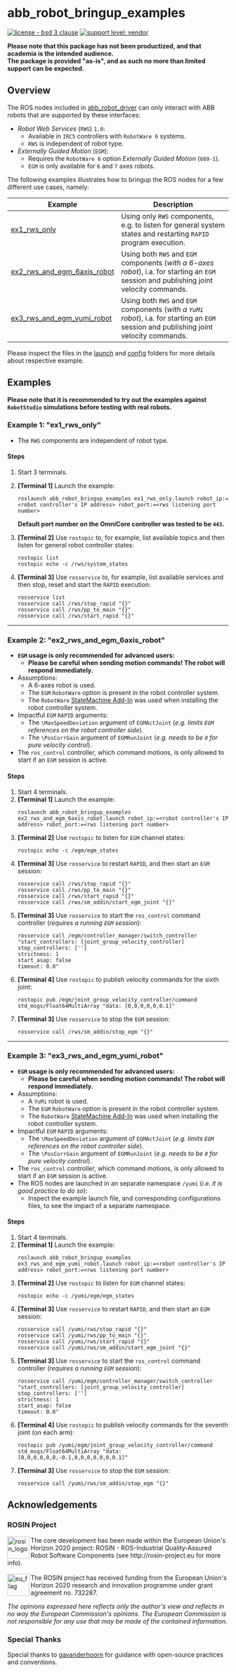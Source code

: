 # abb_robot_bringup_examples

[![license - bsd 3 clause](https://img.shields.io/:license-BSD%203--Clause-blue.svg)](https://opensource.org/licenses/BSD-3-Clause)
[![support level: vendor](https://img.shields.io/badge/support%20level-vendor-brightgreen.svg)](http://rosindustrial.org/news/2016/10/7/better-supporting-a-growing-ros-industrial-software-platform)

**Please note that this package has not been productized, and that academia is the intended audience.**\
**The package is provided "as-is", and as such no more than limited support can be expected.**

## Overview

The ROS nodes included in [abb_robot_driver](https://github.com/ros-industrial/abb_robot_driver) can only interact with ABB robots that are supported by these interfaces:

- *Robot Web Services* (`RWS`) `1.0`:
  - Available in `IRC5` controllers with `RobotWare 6` systems.
  - `RWS` is independent of robot type.
- *Externally Guided Motion* (`EGM`):
  - Requires the `RobotWare 6` option *Externally Guided Motion* (`689-1`).
  - `EGM` is only available for `6` and `7` axes robots.

The following examples illustrates how to bringup the ROS nodes for a few different use cases, namely:

| Example | Description |
| --- | --- |
| [ex1_rws_only](#example-1-ex1_rws_only) | Using only `RWS` components, e.g. to listen for general system states and restarting `RAPID` program execution. |
| [ex2_rws_and_egm_6axis_robot](#example-2-ex2_rws_and_egm_6axis_robot) | Using both `RWS` and `EGM` components (*with a 6-axes robot*), i.a. for starting an `EGM` session and publishing joint velocity commands. |
| [ex3_rws_and_egm_yumi_robot](#example-3-ex3_rws_and_egm_yumi_robot) | Using both `RWS` and `EGM` components (*with a `YuMi` robot*), i.a. for starting an `EGM` session and publishing joint velocity commands. |

Please inspect the files in the [launch](launch) and [config](config) folders for more details about respective example.

## Examples

**Please note that it is recommended to try out the examples against `RobotStudio` simulations before testing with real robots.**

### Example 1: "ex1_rws_only"

- The `RWS` components are independent of robot type.

#### Steps

1. Start 3 terminals.
2. **[Terminal 1]** Launch the example:
   ```
   roslaunch abb_robot_bringup_examples ex1_rws_only.launch robot_ip:=<robot controller's IP address> robot_port:=<rws listening port number>
   ```
   **Default port number on the OmniCore controller was tested to be `443`.**

3. **[Terminal 2]** Use `rostopic` to, for example, list available topics and then listen for general robot controller states:
   ```
   rostopic list
   rostopic echo -c /rws/system_states
   ```
4. **[Terminal 3]** Use `rosservice` to, for example, list available services and then stop, reset and start the `RAPID` execution:
   ```
   rosservice list
   rosservice call /rws/stop_rapid "{}"
   rosservice call /rws/pp_to_main "{}"
   rosservice call /rws/start_rapid "{}"
   ```

---

### Example 2: "ex2_rws_and_egm_6axis_robot"

- **`EGM` usage is only recommended for advanced users:**
  - **Please be careful when sending motion commands! The robot will respond immediately.**
- Assumptions:
  - A 6-axes robot is used.
  - The `EGM` `RobotWare` option is present in the robot controller system.
  - The `RobotWare` [StateMachine Add-In](https://robotapps.robotstudio.com/#/viewApp/c163de01-792e-4892-a290-37dbe050b6e1) was used when installing the robot controller system.
- Impactful `EGM` `RAPID` arguments:
  - The `\MaxSpeedDeviation` argument of `EGMActJoint` (*e.g. limits `EGM` references on the robot controller side*).
  - The `\PosCorrGain` argument of `EGMRunJoint` (*e.g. needs to be `0` for pure velocity control*).
- The `ros_control` controller, which command motions, is only allowed to start if an `EGM` session is active.

#### Steps

1. Start 4 terminals.
2. **[Terminal 1]** Launch the example:
   ```
   roslaunch abb_robot_bringup_examples ex2_rws_and_egm_6axis_robot.launch robot_ip:=<robot controller's IP address> robot_port:=<rws listening port number>
   ```
3. **[Terminal 2]** Use `rostopic` to listen for `EGM` channel states:
   ```
   rostopic echo -c /egm/egm_states
   ```
4. **[Terminal 3]** Use `rosservice` to restart `RAPID`, and then start an `EGM` session:
   ```
   rosservice call /rws/stop_rapid "{}"
   rosservice call /rws/pp_to_main "{}"
   rosservice call /rws/start_rapid "{}"
   rosservice call /rws/sm_addin/start_egm_joint "{}"
   ```
5. **[Terminal 3]** Use `rosservice` to start the `ros_control` command controller (*requires a running `EGM` session*):
   ```
   rosservice call /egm/controller_manager/switch_controller "start_controllers: [joint_group_velocity_controller]
   stop_controllers: ['']
   strictness: 1
   start_asap: false
   timeout: 0.0"
   ```
6. **[Terminal 4]** Use `rostopic` to publish velocity commands for the sixth joint:
   ```
   rostopic pub /egm/joint_group_velocity_controller/command std_msgs/Float64MultiArray "data: [0,0,0,0,0,0.1]"
   ```
7. **[Terminal 3]** Use `rosservice` to stop the `EGM` session:
   ```
   rosservice call /rws/sm_addin/stop_egm "{}"
   ```

---

### Example 3: "ex3_rws_and_egm_yumi_robot"

- **`EGM` usage is only recommended for advanced users:**
  - **Please be careful when sending motion commands! The robot will respond immediately.**
- Assumptions:
  - A `YuMi` robot is used.
  - The `EGM` `RobotWare` option is present in the robot controller system.
  - The `RobotWare` [StateMachine Add-In](https://robotapps.robotstudio.com/#/viewApp/c163de01-792e-4892-a290-37dbe050b6e1) was used when installing the robot controller system.
- Impactful `EGM` `RAPID` arguments:
  - The `\MaxSpeedDeviation` argument of `EGMActJoint` (*e.g. limits `EGM` references on the robot controller side*).
  - The `\PosCorrGain` argument of `EGMRunJoint` (*e.g. needs to be `0` for pure velocity control*).
- The `ros_control` controller, which command motions, is only allowed to start if an `EGM` session is active.
- The ROS nodes are launched in an separate namespace `/yumi` (*i.e. it is good practice to do so*):
  - Inspect the example launch file, and corresponding configurations files, to see the impact of a separate namespace.

#### Steps

1. Start 4 terminals.
2. **[Terminal 1]** Launch the example:
   ```
   roslaunch abb_robot_bringup_examples ex3_rws_and_egm_yumi_robot.launch robot_ip:=<robot controller's IP address> robot_port:=<rws listening port number>
   ```
3. **[Terminal 2]** Use `rostopic` to listen for `EGM` channel states:
   ```
   rostopic echo -c /yumi/egm/egm_states
   ```
4. **[Terminal 3]** Use `rosservice` to restart `RAPID`, and then start an `EGM` session:
   ```
   rosservice call /yumi/rws/stop_rapid "{}"
   rosservice call /yumi/rws/pp_to_main "{}"
   rosservice call /yumi/rws/start_rapid "{}"
   rosservice call /yumi/rws/sm_addin/start_egm_joint "{}"
   ```
5. **[Terminal 3]** Use `rosservice` to start the `ros_control` command controller (*requires a running `EGM` session*):
   ```
   rosservice call /yumi/egm/controller_manager/switch_controller "start_controllers: [joint_group_velocity_controller]
   stop_controllers: ['']
   strictness: 1
   start_asap: false
   timeout: 0.0"
   ```
6. **[Terminal 4]** Use `rostopic` to publish velocity commands for the seventh joint (on each arm):
   ```
   rostopic pub /yumi/egm/joint_group_velocity_controller/command std_msgs/Float64MultiArray "data: [0,0,0,0,0,0,-0.1,0,0,0,0,0,0,0.1]"
   ```
7. **[Terminal 3]** Use `rosservice` to stop the `EGM` session:
   ```
   rosservice call /yumi/rws/sm_addin/stop_egm "{}"
   ```

## Acknowledgements

### ROSIN Project

<p>
  <a href="http://rosin-project.eu">
    <img src="http://rosin-project.eu/wp-content/uploads/rosin_ack_logo_wide.png" alt="rosin_logo" height="50" align="left">
  </a>
  The core development has been made within the European Union's Horizon 2020 project: ROSIN - ROS-Industrial Quality-Assured Robot Software Components (see http://rosin-project.eu for more info).
  <br><br>
  <img src="http://rosin-project.eu/wp-content/uploads/rosin_eu_flag.jpg" alt="eu_flag" height="50" align="left">
  The ROSIN project has received funding from the European Union's Horizon 2020 research and innovation programme under grant agreement no. 732287.
</p>

*The opinions expressed here reflects only the author's view and reflects in no way the European Commission's opinions. The European Commission is not responsible for any use that may be made of the contained information.*

### Special Thanks

Special thanks to [gavanderhoorn](https://github.com/gavanderhoorn) for guidance with open-source practices and conventions.
